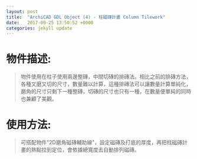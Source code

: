 ```yaml
---
layout: post
title:  "ArchiCAD GDL Object (4) - 柱磁磚計畫 Column Tilework"
date:   2017-09-25 13:50:52 +0000
categories: jekyll update
---
```



# 物件描述:  
> 物件使用在柱子使用兩邊整磚，中間切磚的排磚法。相比之前的排磚方法，各種又磨又切的尺寸，數量難以計算，這種排磚法可以讓數量計算單純化，磨角的尺寸只剩下一種整磚，切磚的尺寸也只有一種，在數量便單純的同時也兼顧了美觀。

# 使用方法:  
> 可搭配物件"2D磨角磁磚輔助線"，設定磁磚及打底的厚度，再把柱磁磚計畫的熱點拉到定位，會依據總寬度去自動排列磁磚。




[帶路雞Pro-App-Store]: https://appsto.re/tw/kp-Sfb.i
[帶路雞-App-Store]: https://appsto.re/tw/amD6eb.i

